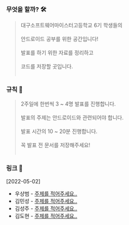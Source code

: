 ### 무엇을 할까? 🛠
> 대구소프트웨어마이스터고등학교 6기 학생들의 </br></br>
안드로이드 공부를 위한 공간입니다!</br></br>
발표를 하기 위한 자료를 정리하고</br></br>
코드를 저장할 곳입니다.</br></br>

### 규칙 👊
> 2주일에 한번씩 3 ~ 4명 발표를 진행합니다. </br></br>
발표의 주제는 안드로이드와 관련되어야 합니다. </br></br>
발표 시간의 10 ~ 20분 진행합니다. </br></br>
꼭 발표 전 문서를 저장해주세요! </br></br>

### 링크 📱
[2022-05-02]
- 우상범 - [주제를 적어주세요..](https://github.com/DGSW-Android-Study/DGSW-Android-6th/tree/main/2022-05-15/우상범)
- 김민성 - [주제를 적어주세요..](https://github.com/DGSW-Android-Study/DGSW-Android-6th/tree/main/2022-05-15/김민성)
- 김성주 - [주제를 적어주세요..](https://github.com/DGSW-Android-Study/DGSW-Android-6th/tree/main/2022-05-15/김성주)
- 김도현 - [주제를 적어주세요..](https://github.com/DGSW-Android-Study/DGSW-Android-6th/tree/main/2022-05-15/김도현)
